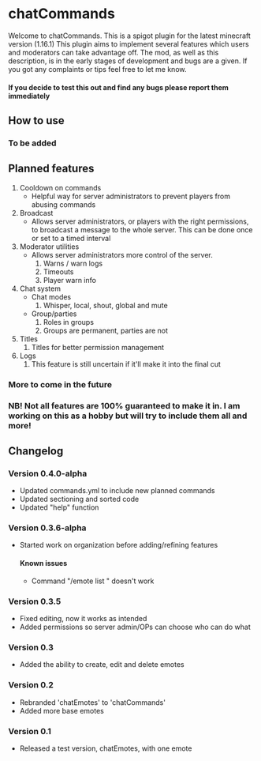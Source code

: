 # chatCommands
Welcome to chatCommands. This is a spigot plugin for the latest minecraft version (1.16.1)
This plugin aims to implement several features which users and moderators can take advantage off.
The mod, as well as this description, is in the early stages of development and bugs are a given.
If you got any complaints or tips feel free to let me know. 
#### If you decide to test this out and find any bugs please report them immediately

## How to use
### To be added

## Planned features
 1. Cooldown on commands
    - Helpful way for server administrators to prevent players from abusing commands
 2. Broadcast
    - Allows server administrators, or players with the right permissions, to broadcast a message to the whole     server. This can be done once or set to a timed interval
 3. Moderator utilities
    - Allows server administrators more control of the server.
      1. Warns / warn logs
      2. Timeouts
      3. Player warn info
 4. Chat system
    - Chat modes
      1. Whisper, local, shout, global and mute
    - Group/parties
      1. Roles in groups
      2. Groups are permanent, parties are not
 5. Titles
    1. Titles for better permission management
 6. Logs
    1. This feature is still uncertain if it'll make it into the final cut
 ### More to come in the future
 ### NB! Not all features are 100% guaranteed to make it in. I am working on this as a hobby but will try to include them all and more!

## Changelog
### Version 0.4.0-alpha
- Updated commands.yml to include new planned commands
- Updated sectioning and sorted code
- Updated "help" function
### Version 0.3.6-alpha
- Started work on organization before adding/refining features
  #### Known issues
  - Command "/emote list <num>" doesn't work
  
### Version 0.3.5
- Fixed editing, now it works as intended
- Added permissions so server admin/OPs can choose who can do what

### Version 0.3
- Added the ability to create, edit and delete emotes

### Version 0.2
- Rebranded 'chatEmotes' to 'chatCommands'
- Added more base emotes

### Version 0.1
- Released a test version, chatEmotes, with one emote
